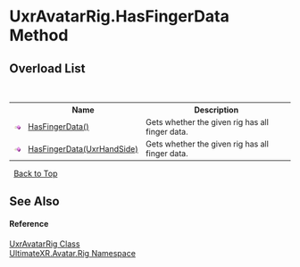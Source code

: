 # UxrAvatarRig.HasFingerData Method 
 


## Overload List
&nbsp;<table><tr><th></th><th>Name</th><th>Description</th></tr><tr><td>![Public method](media/pubmethod.gif "Public method")</td><td><a href="M_UltimateXR_Avatar_Rig_UxrAvatarRig_HasFingerData">HasFingerData()</a></td><td>
Gets whether the given rig has all finger data.</td></tr><tr><td>![Public method](media/pubmethod.gif "Public method")</td><td><a href="M_UltimateXR_Avatar_Rig_UxrAvatarRig_HasFingerData_1">HasFingerData(UxrHandSide)</a></td><td>
Gets whether the given rig has all finger data.</td></tr></table>&nbsp;
<a href="#uxravatarrig.hasfingerdata-method">Back to Top</a>

## See Also


#### Reference
<a href="T_UltimateXR_Avatar_Rig_UxrAvatarRig">UxrAvatarRig Class</a><br /><a href="N_UltimateXR_Avatar_Rig">UltimateXR.Avatar.Rig Namespace</a><br />